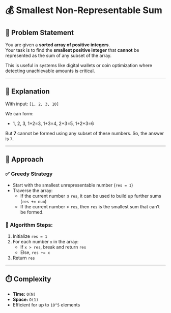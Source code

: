 # 💰 Smallest Non-Representable Sum

## 🧩 Problem Statement

You are given a **sorted array of positive integers**.  
Your task is to find the **smallest positive integer** that **cannot** be represented as the sum of any subset of the array.

This is useful in systems like digital wallets or coin optimization where detecting unachievable amounts is critical.

---

## 🧠 Explanation

With input: `[1, 2, 3, 10]`

We can form:
- 1, 2, 3, 1+2=3, 1+3=4, 2+3=5, 1+2+3=6

But **7** cannot be formed using any subset of these numbers. So, the answer is `7`.

---

## 🚀 Approach

### ✅ Greedy Strategy

- Start with the smallest unrepresentable number (`res = 1`)
- Traverse the array:
  - If the current number ≤ `res`, it can be used to build up further sums (`res += num`)
  - If the current number > `res`, then `res` is the smallest sum that can’t be formed.

### 🔁 Algorithm Steps:

1. Initialize `res = 1`
2. For each number `x` in the array:
   - If `x > res`, break and return `res`
   - Else, `res += x`
3. Return `res`

---

## ⏱️ Complexity

- **Time:** `O(N)`
- **Space:** `O(1)`
- Efficient for up to `10^5` elements
